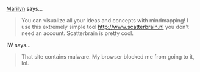 <a href="http://www.scatterbrain.nl" rel="nofollow noopener" target="_blank">Marilyn</a> says…
>	You can visualize all your ideas and concepts with mindmapping! I use this extremely simple tool http://www.scatterbrain.nl you don't need an account. Scatterbrain is pretty cool.

IW says…
>	That site contains malware. My browser blocked me from going to it, lol.

